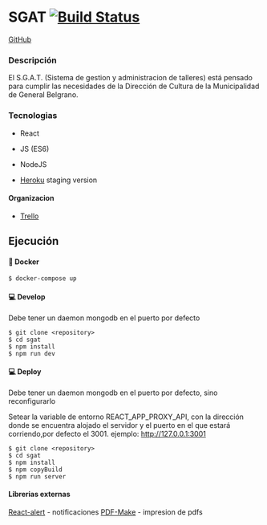# SGAT [![Build Status](https://travis-ci.org/rUrtiaga/SGAT.svg?branch=master)](https://travis-ci.org/rUrtiaga/SGAT)

[GitHub](https://github.com/rUrtiaga/SGAT/)

### Descripción

El S.G.A.T. (Sistema de gestion y administracion de talleres) está pensado para cumplir las necesidades de la Dirección de Cultura de la Municipalidad de General Belgrano.

### Tecnologias

- React
- JS (ES6)
- NodeJS

- [Heroku](https://sgat-belg.herokuapp.com/) staging version

#### Organizacion

- [Trello](https://trello.com/b/9c0B1g0I/talleres-2)

## Ejecución

#### 🐋 Docker

```
$ docker-compose up
```

#### 💻 Develop

Debe tener un daemon mongodb en el puerto por defecto

```
$ git clone <repository>
$ cd sgat
$ npm install
$ npm run dev
```

#### 💻 Deploy

Debe tener un daemon mongodb en el puerto por defecto, sino reconfigurarlo

Setear la variable de entorno REACT_APP_PROXY_API, con la dirección donde se encuentra alojado el servidor y el puerto en el que estará corriendo,por defecto el 3001.
ejemplo: http://127.0.0.1:3001

```
$ git clone <repository>
$ cd sgat
$ npm install
$ npm copyBuild
$ npm run server
```

#### Librerias externas

[React-alert](https://www.npmjs.com/package/react-alert) - notificaciones
[PDF-Make](https://www.npmjs.com/package/pdfmake) - impresion de pdfs
